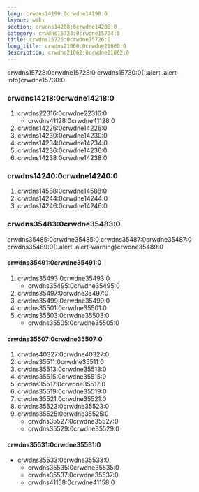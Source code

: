 ```yaml
---
lang: crwdns14198:0crwdne14198:0
layout: wiki
section: crwdns14208:0crwdne14208:0
category: crwdns15724:0crwdne15724:0
title: crwdns15726:0crwdne15726:0
long_title: crwdns21060:0crwdne21060:0
description: crwdns21062:0crwdne21062:0
---
```


crwdns15728:0crwdne15728:0
crwdns15730:0{:.alert .alert-info}crwdne15730:0

### crwdns14218:0crwdne14218:0
1. crwdns22316:0crwdne22316:0
   - crwdns41128:0crwdne41128:0
1. crwdns14226:0crwdne14226:0
1. crwdns14230:0crwdne14230:0
1. crwdns14234:0crwdne14234:0
1. crwdns14236:0crwdne14236:0
1. crwdns14238:0crwdne14238:0

### crwdns14240:0crwdne14240:0
1. crwdns14588:0crwdne14588:0
1. crwdns14244:0crwdne14244:0
1. crwdns14246:0crwdne14246:0

### crwdns35483:0crwdne35483:0

crwdns35485:0crwdne35485:0 crwdns35487:0crwdne35487:0
crwdns35489:0{:.alert .alert-warning}crwdne35489:0

#### crwdns35491:0crwdne35491:0

1. crwdns35493:0crwdne35493:0
     - crwdns35495:0crwdne35495:0
1. crwdns35497:0crwdne35497:0
1. crwdns35499:0crwdne35499:0
1. crwdns35501:0crwdne35501:0
1. crwdns35503:0crwdne35503:0
     - crwdns35505:0crwdne35505:0

#### crwdns35507:0crwdne35507:0

1. crwdns40327:0crwdne40327:0
1. crwdns35511:0crwdne35511:0
1. crwdns35513:0crwdne35513:0
1. crwdns35515:0crwdne35515:0
1. crwdns35517:0crwdne35517:0
1. crwdns35519:0crwdne35519:0
1. crwdns35521:0crwdne35521:0
1. crwdns35523:0crwdne35523:0
1. crwdns35525:0crwdne35525:0
     - crwdns35527:0crwdne35527:0
     - crwdns35529:0crwdne35529:0

#### crwdns35531:0crwdne35531:0
- crwdns35533:0crwdne35533:0
     - crwdns35535:0crwdne35535:0
     - crwdns35537:0crwdne35537:0
     - crwdns41158:0crwdne41158:0

